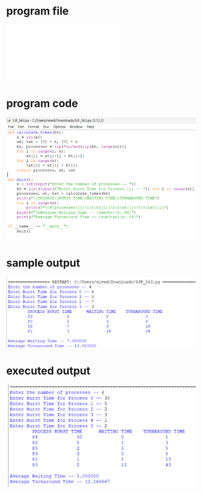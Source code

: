 # program file
![program file](SJF_563.py)

# program code 
![program code](SJF_CODE_563.png)

# sample output
![sample output](SJF_IO_563.png)

# executed output
![executed output](SJF_EO_563.png)
